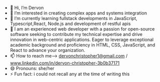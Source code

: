 - 👋 Hi, I’m Dervon
- 👀 I’m interested in creating complex apps and systems integration
- 🌱 I’m currently learning fullstack developments in JavaScript, Typescript,React, Node.js and development of restful apis
- 💞️ I am an experienced web developer with a passion for open-source software seeking to contribute my technical expertise and drive innovation in web-centric applications. Eager to leverage exceptional academic background and proficiency in HTML, CSS, JavaScript, and React to advance your organization.
- 📫 How to reach me--> dervonchristopher1@gmail.com / www.linkedin.com/in/dervon-christopher-3b0b37171   
- 😄 Pronouns: she/her 
- ⚡ Fun fact: i could not recall any at the time of writing this

<!---
DRACOMALFOY94/DRACOMALFOY94 is a ✨ special ✨ repository because its `README.md` (this file) appears on your GitHub profile.
You can click the Preview link to take a look at your changes.
--->
